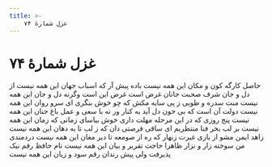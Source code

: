 ```yaml
---
title: >-
    غزل شمارهٔ ۷۴
---
```

# غزل شمارهٔ ۷۴

حاصل کارگه کون و مکان این همه نیست
باده پیش آر که اسباب جهان این همه نیست
از دل و جان شرف صحبت جانان غرض است
غرض این است وگرنه دل و جان این همه نیست
منت سدره و طوبی ز پی سایه مکش
که چو خوش بنگری ای سرو روان این همه نیست
دولت آن است که بی خون دل آید به کنار
ور نه با سعی و عمل باغ جنان این همه نیست
پنج روزی که در این مرحله مهلت داری
خوش بیاسای زمانی که زمان این همه نیست
بر لب بحر فنا منتظریم ای ساقی
فرصتی دان که ز لب تا به دهان این همه نیست
زاهد ایمن مشو از بازی غیرت زنهار
که ره از صومعه تا دیر مغان این همه نیست
دردمندی من سوخته زار و نزار
ظاهرا حاجت تقریر و بیان این همه نیست
نام حافظ رقم نیک پذیرفت ولی
پیش رندان رقم سود و زیان این همه نیست
